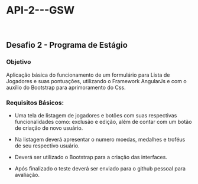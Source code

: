 # API-2---GSW
<br>

## Desafio 2 - Programa de Estágio 

### Objetivo
Aplicação básica do funcionamento de um formulário para Lista de Jogadores e suas pontuações, utilizando o Framework AngularJs e com o auxílio do Bootstrap para aprimoramento do Css.

### Requisitos Básicos:
- Uma tela de listagem de jogadores e botões com suas
respectivas funcionalidades como: exclusão e edição, além de contar com um botão de
criação de novo usuário.

- Na listagem deverá apresentar o numero moedas, medalhes e troféus de seu respectivo
usuário.

- Deverá ser utilizado o Bootstrap para a criação das interfaces.

- Após finalizado o teste deverá ser enviado para o github pessoal para
avaliação.
